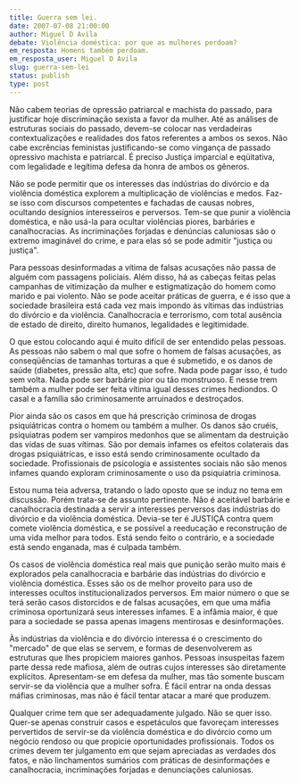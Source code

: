 ```yaml
---
title: Guerra sem lei.
date: 2007-07-08 21:00:00
author: Miguel D Avila
debate: Violência doméstica: por que as mulheres perdoam?
em_resposta: Homens também perdoam.
em_resposta_user: Miguel D Avila
slug: guerra-sem-lei
status: publish 
type: post
---
```


Não cabem teorias de opressão patriarcal e machista do passado, para justificar hoje discriminação sexista a favor da mulher. Até as análises de estruturas sociais do passado, devem-se colocar nas verdadeiras contextualizações e realidades dos fatos referentes a ambos os sexos. Não cabe excrências feministas justificando-se como vingança de passado opressivo machista e patriarcal. É preciso Justiça imparcial e eqüitativa, com legalidade e legítima defesa da honra de ambos os gêneros.  

  

Não se pode permitir que os interesses das indústrias do divórcio e da violência doméstica explorem a multiplicação de violências e medos. Faz-se isso com discursos competentes e fachadas de causas nobres, ocultando desígnios interesseiros e perversos. Tem-se que punir a violência doméstica, e não usá-la para ocultar violências piores, barbáries e canalhocracias. As incriminações forjadas e denúncias caluniosas são o extremo imaginável do crime, e para elas só se pode admitir "justiça ou justiça".  

  

Para pessoas desinformadas a vítima de falsas acusações não passa de alguém com passagens policiais. Além disso, há as cabeças feitas pelas campanhas de vitimização da mulher e estigmatização do homem como marido e pai violento. Não se pode aceitar práticas de guerra, e é isso que a sociedade brasileira está cada vez mais impondo às vítimas das indústrias do divórcio e da violência. Canalhocracia e terrorismo, com total ausência de estado de direito, direito humanos, legalidades e legitimidade.  

  

O que estou colocando aqui é muito difícil de ser entendido pelas pessoas. As pessoas não sabem o mal que sofre o homem de falsas acusações, as conseqüências de tamanhas torturas a que é submetido, e os danos de saúde (diabetes, pressão alta, etc) que sofre. Nada pode pagar isso, é tudo sem volta. Nada pode ser barbárie pior ou tão monstruoso. E nesse trem também a mulher pode ser feita vítima igual desses crimes hediondos. O casal e a família são criminosamente arruinados e destroçados.   

  

Pior ainda são os casos em que há prescrição criminosa de drogas psiquiátricas contra o homem ou também a mulher. Os danos são cruéis, psiquiatras podem ser vampiros medonhos que se alimentam da destruição das vidas de suas vítimas. São por demais infames os efeitos colaterais das drogas psiquiátricas, e isso está sendo criminosamente ocultado da sociedade. Profissionais de psicologia e assistentes sociais não são menos infames quando exploram criminosamente o uso da psiquiatria criminosa.  

  

Estou numa teia adversa, tratando o lado oposto que se induz no tema em discussão. Porém trata-se de assunto pertinente. Não é aceitável barbárie e canalhocracia destinada a servir a interesses perversos das indústrias do divórcio e da violência doméstica. Devia-se ter é JUSTIÇA contra quem comete violência doméstica, e se possível a reeducação e reconstrução de uma vida melhor para todos. Está sendo feito o contrário, e a sociedade está sendo enganada, mas é culpada também.   

  

Os casos de violência doméstica real mais que punição serão muito mais é explorados pela canalhocracia e barbárie das indústrias do divórcio e violência doméstica. Esses são os de melhor proveito para uso de interesses ocultos institucionalizados perversos. Em maior número o que se terá serão casos distorcidos e de falsas acusações, em que uma máfia criminosa oportunizará seus interesses infames. E a infâmia maior, é que para a sociedade se passa apenas imagens mentirosas e desinformações.   

  

Às indústrias da violência e do divórcio interessa é o crescimento do "mercado" de que elas se servem, e formas de desenvolverem as estruturas que lhes propiciem maiores ganhos. Pessoas insuspeitas fazem parte dessa rede mafiosa, além de outras cujos interesses são diretamente explícitos. Apresentam-se em defesa da mulher, mas tão somente buscam servir-se da violência que a mulher sofra. É fácil entrar na onda dessas máfias criminosas, mas não é fácil tentar atacar a maré que produzem.   

  

Qualquer crime tem que ser adequadamente julgado. Não se quer isso. Quer-se apenas construir casos e espetáculos que favoreçam interesses pervertidos de servir-se da violência doméstica e do divórcio como um negócio rendoso ou que propicie oportunidades profissionais. Todos os crimes devem ter julgamento em que sejam apreciadas as verdades dos fatos, e não linchamentos sumários com práticas de desinformações e canalhocracia, incriminações forjadas e denunciações caluniosas.
